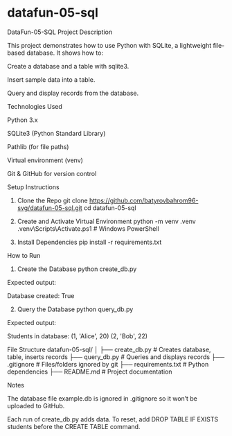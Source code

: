# datafun-05-sql
DataFun-05-SQL
Project Description

This project demonstrates how to use Python with SQLite, a lightweight file-based database.
It shows how to:

Create a database and a table with sqlite3.

Insert sample data into a table.

Query and display records from the database.

Technologies Used

Python 3.x

SQLite3 (Python Standard Library)

Pathlib (for file paths)

Virtual environment (venv)

Git & GitHub for version control

Setup Instructions
1. Clone the Repo
git clone https://github.com/batyrovbahrom96-svg/datafun-05-sql.git
cd datafun-05-sql

2. Create and Activate Virtual Environment
python -m venv .venv
.venv\Scripts\Activate.ps1    # Windows PowerShell

3. Install Dependencies
pip install -r requirements.txt

How to Run
1. Create the Database
python create_db.py


Expected output:

Database created: True

2. Query the Database
python query_db.py


Expected output:

Students in database:
(1, 'Alice', 20)
(2, 'Bob', 22)

File Structure
datafun-05-sql/
│
├── create_db.py        # Creates database, table, inserts records
├── query_db.py         # Queries and displays records
├── .gitignore          # Files/folders ignored by git
├── requirements.txt    # Python dependencies
├── README.md           # Project documentation

Notes

The database file example.db is ignored in .gitignore so it won’t be uploaded to GitHub.

Each run of create_db.py adds data. To reset, add DROP TABLE IF EXISTS students before the CREATE TABLE command.
